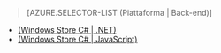 ﻿> [AZURE.SELECTOR-LIST (Piattaforma | Back-end)]
- [(Windows Store C# | .NET)](/it-it/documentation/articles/mobile-services-dotnet-backend-windows-store-dotnet-aad-rbac/)
- [(Windows Store C# | JavaScript)](/it-it/documentation/articles/mobile-services-javascript-backend-windows-store-dotnet-aad-rbac/)

<!--HONumber=42-->
